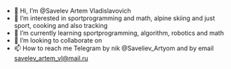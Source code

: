 - 👋 Hi, I’m @Savelev Artem Vladislavovich 
- 👀 I’m interested in sportprogramming and math, alpine skiing and just sport, cooking and also tracking 
- 🌱 I’m currently learning sportprogramming, algorithm, robotics and math
- 💞️ I’m looking to collaborate on 
- 📫 How to reach me Telegram by nik @Saveliev_Artyom and by email savelev_artem_vl@mail.ru

<!---
Savelev Artem Vladislavovich/Programming is a ✨ special ✨ repository because its `README.md` (this file) appears on your GitHub profile.
You can click the Preview link to take a look at your changes.
--->
